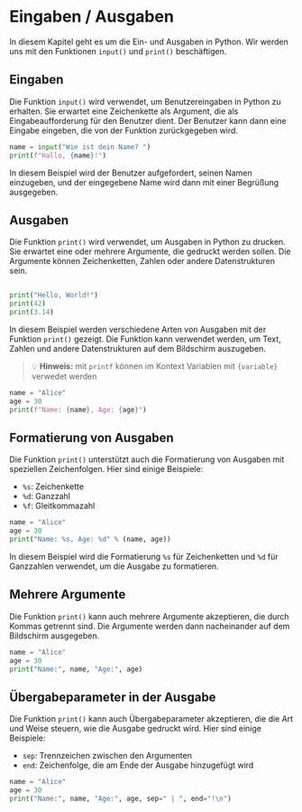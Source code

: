 # Eingaben / Ausgaben

In diesem Kapitel geht es um die Ein- und Ausgaben in Python. Wir werden uns mit den Funktionen `input()` und `print()` beschäftigen.

## Eingaben

Die Funktion `input()` wird verwendet, um Benutzereingaben in Python zu erhalten. Sie erwartet eine Zeichenkette als Argument, die als Eingabeaufforderung für den Benutzer dient. Der Benutzer kann dann eine Eingabe eingeben, die von der Funktion zurückgegeben wird.

```python
name = input("Wie ist dein Name? ")
print(f"Hallo, {name}!")
```

In diesem Beispiel wird der Benutzer aufgefordert, seinen Namen einzugeben, und der eingegebene Name wird dann mit einer Begrüßung ausgegeben.

## Ausgaben

Die Funktion `print()` wird verwendet, um Ausgaben in Python zu drucken. Sie erwartet eine oder mehrere Argumente, die gedruckt werden sollen. Die Argumente können Zeichenketten, Zahlen oder andere Datenstrukturen sein.

```python

print("Hello, World!")
print(42)
print(3.14)
```

In diesem Beispiel werden verschiedene Arten von Ausgaben mit der Funktion `print()` gezeigt. Die Funktion kann verwendet werden, um Text, Zahlen und andere Datenstrukturen auf dem Bildschirm auszugeben.

>💡 **Hinweis:** mit `printf` können im Kontext Variablen mit `{variable}` verwedet werden

```python
name = "Alice"
age = 30
print(f"Name: {name}, Age: {age}")
```

## Formatierung von Ausgaben

Die Funktion `print()` unterstützt auch die Formatierung von Ausgaben mit speziellen Zeichenfolgen. Hier sind einige Beispiele:

- `%s`: Zeichenkette
- `%d`: Ganzzahl
- `%f`: Gleitkommazahl

```python
name = "Alice"
age = 30
print("Name: %s, Age: %d" % (name, age))
```

In diesem Beispiel wird die Formatierung `%s` für Zeichenketten und `%d` für Ganzzahlen verwendet, um die Ausgabe zu formatieren.

## Mehrere Argumente

Die Funktion `print()` kann auch mehrere Argumente akzeptieren, die durch Kommas getrennt sind. Die Argumente werden dann nacheinander auf dem Bildschirm ausgegeben.

```python
name = "Alice"
age = 30
print("Name:", name, "Age:", age)
```

## Übergabeparameter in der Ausgabe

Die Funktion `print()` kann auch Übergabeparameter akzeptieren, die die Art und Weise steuern, wie die Ausgabe gedruckt wird. Hier sind einige Beispiele:

- `sep`: Trennzeichen zwischen den Argumenten
- `end`: Zeichenfolge, die am Ende der Ausgabe hinzugefügt wird

```python
name = "Alice"
age = 30
print("Name:", name, "Age:", age, sep=" | ", end="!\n")
```
